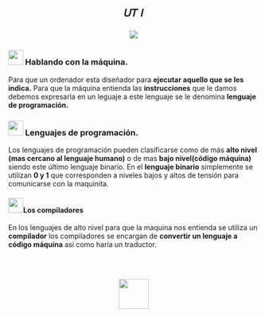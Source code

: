 <h2 align="center"> 𝑈𝑇 𝐼 </h2>


<h3 align='center'><img src="https://64.media.tumblr.com/b2f3e2b2047075c2066b61a9f6c4b0e5/8a070c074d6a5199-a0/s540x810/928f1b164d61cfa49ef850d25e2c05bc48af46e9.gifv"/> </h3>

<h3><img width="30" src="https://web.archive.org/web/20090830011802/http://geocities.com/CapeCanaveral/Campus/5589/pc.gif"/> Hablando con la máquina.</h3>
<p>Para que un ordenador esta diseñador para <b>ejecutar aquello que se les indica.</b> Para que la máquina entienda las <b>instrucciones</b> que le damos debemos expresarla en un leguaje a este lenguaje se le denomina <b>lenguaje de programación.</b>
</p>

<h3><img width="30" src="https://web.archive.org/web/20090830011802/http://geocities.com/CapeCanaveral/Campus/5589/pc.gif"/> Lenguajes de programación.</h3>
<p> Los lenguajes de programación pueden clasificarse como de más <b>alto nivel (mas cercano al lenguaje humano)</b> o de mas <b>bajo nivel(código máquina)</b> siendo este último lenguaje binario. En el <b>lenguaje binario</b> simplemente se utilizan <b>0 y 1</b> que corresponden a niveles bajos y altos de tensión para comunicarse con la maquinita.</p>

<h4><img width="30" src="https://64.media.tumblr.com/8cbca649becf7e0ade94ef2333e53f89/5326f244a7739283-7b/s75x75_c1/93da5540c8e6c7de15f6fc031776aa480c634fcd.gifv"/>Los compiladores</h4>
<p>En los lenguajes de alto nivel para que la maquina nos entienda se utiliza un <b>compilador</b> los compiladores se encargan de <b>convertir un lenguaje a código máquina</b> asi como haría un traductor.</p>

<br>

<h2 align="center"><img width="60" src="https://web.archive.org/web/20091020074153/http://es.geocities.com/aldo_castro2103/images/PC.gif"/></h2>